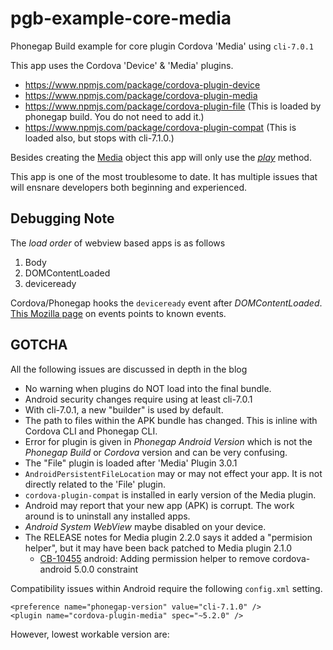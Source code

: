 # pgb-example-core-media
Phonegap Build example for core plugin Cordova 'Media' using `cli-7.0.1`

This app uses the Cordova 'Device' & 'Media' plugins.

* https://www.npmjs.com/package/cordova-plugin-device
* https://www.npmjs.com/package/cordova-plugin-media
* https://www.npmjs.com/package/cordova-plugin-file (This is loaded by phonegap build. You do not need to add it.)
* https://www.npmjs.com/package/cordova-plugin-compat (This is loaded also, but stops with cli-7.1.0.)

Besides creating the [Media](https://www.npmjs.com/package/cordova-plugin-media#media) object this app will only use the *[play](https://www.npmjs.com/package/cordova-plugin-media#mediaplay)* method.

This app is one of the most troublesome to date. It has multiple issues that will ensnare developers both beginning and experienced.

## Debugging Note

The *load order* of webview based apps is as follows

1. Body
2. DOMContentLoaded
3. deviceready

Cordova/Phonegap hooks the `deviceready` event after *DOMContentLoaded*. [This Mozilla page](https://developer.mozilla.org/en-US/docs/Web/Events) on events points to known events.

## GOTCHA

All the following issues are discussed in depth in the blog

+ No warning when plugins do NOT load into the final bundle.
+ Android security changes require using at least cli-7.0.1
+ With cli-7.0.1, a new "builder" is used by default.
+ The path to files within the APK bundle has changed. This is inline with Cordova CLI and Phonegap CLI.
+ Error for plugin is given in *Phonegap Android Version* which is not the *Phonegap Build* or *Cordova* version and can be very confusing.
+ The "File" plugin is loaded  after 'Media' Plugin 3.0.1
+ `AndroidPersistentFileLocation` may or may not effect your app. It is not directly related to the 'File' plugin.
+ `cordova-plugin-compat` is installed in early version of the Media plugin.
+ Android may report that your new app (APK) is corrupt. The work around is to uninstall any installed apps. 
+ *Android System WebView* maybe disabled on your device. 
+ The RELEASE notes for Media plugin 2.2.0 says it added a "permision helper", but it may have been back patched to Media plugin 2.1.0
    * [CB-10455](https://issues.apache.org/jira/browse/CB-10455) android: Adding permission helper to remove cordova-android 5.0.0 constraint

Compatibility issues within Android require the following `config.xml` setting.

    <preference name="phonegap-version" value="cli-7.1.0" />
    <plugin name="cordova-plugin-media" spec="~5.2.0" />


However, lowest workable version are:
    <preference name="phonegap-version" value="cli-7.0.1" />
    <plugin name="cordova-plugin-media" spec="~2.1.0" />

